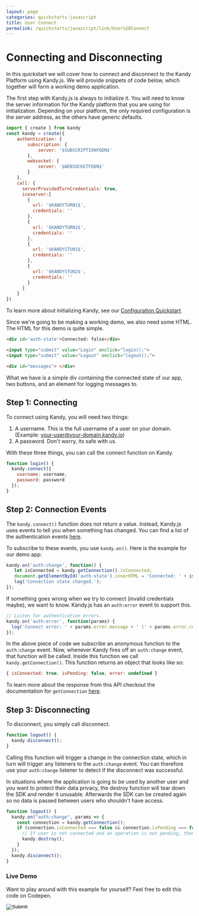 ```yaml
---
layout: page
categories: quickstarts-javascript
title: User Connect
permalink: /quickstarts/javascript/link/User%20Connect
---
```


# Connecting and Disconnecting

In this quickstart we will cover how to connect and disconnect to the Kandy Platform using Kandy.js. We will provide snippets of code below, which together will form a working demo application.

The first step with Kandy.js is always to initialize it. You will need to know the server information for the Kandy platform that you are using for initialization. Depending on your platform, the only required configuration is the server address, as the others have generic defaults.

``` javascript
import { create } from kandy
const kandy = create({
    authentication: {
        subscription: {
            server: '$SUBSCRIPTIONFQDN$'
        },
        websocket: {
            server: '$WEBSOCKETFQDN$'
        }
    },
    call: {
      serverProvidedTurnCredentials: true,
      iceserver:[
        {
          url: '$KANDYTURN1$',
          credentials: ''
        },
        {
          url: '$KANDYTURN2$',
          credentials: ''
        },
        {
          url: '$KANDYSTUN1$',
          credentials: ''
        },
        {
          url: '$KANDYSTUN2$',
          credentials: ''
        }
      ]
    }
})
```

To learn more about initializing Kandy, see our [Configuration Quickstart](Configurations).

Since we're going to be making a working demo, we also need some HTML. The HTML for this demo is quite simple.

```html
<div id='auth-state'>Connected: false</div>

<input type="submit" value="Login" onclick="login();">
<input type="submit" value="Logout" onclick="logout();">

<div id="messages"> </div>
```

What we have is a simple div containing the connected state of our app, two buttons, and an element for logging messages to.

## Step 1: Connecting

To connect using Kandy, you will need two things:
1. A username. This is the full username of a user on your domain. (Example: your-user@your-domain.kandy.io)
1. A password. Don't worry, its safe with us.

With these three things, you can call the connect function on Kandy.

```javascript
function login() {
  kandy.connect({
    username: username,
    password: password
  });
}
```

## Step 2: Connection Events

The `kandy.connect()` function does not return a value. Instead, Kandy.js uses events to tell you when something has changed. You can find a list of the authentication events [here](../../references/link#authentication).

To subscribe to these events, you use `kandy.on()`. Here is the example for our demo app:

```javascript
kandy.on('auth:change', function() {
   let isConnected = kandy.getConnection().isConnected;
   document.getElementById('auth-state').innerHTML = 'Connected: ' + isConnected;
   log('Connection state changed.');
});
```

If something goes wrong when we try to connect (invalid credentials maybe), we want to know. Kandy.js has an `auth:error` event to support this.

```javascript
// Listen for authentication errors.
kandy.on('auth:error', function(params) {
  log('Connect error: ' + params.error.message + ' (' + params.error.code + ')');
});
```

In the above piece of code we subscribe an anonymous function to the `auth:change` event. Now, whenever Kandy fires off an `auth:change` event, that function will be called. Inside this function we call `kandy.getConnection()`. This function returns an object that looks like so:

```javascript 
{ isConnected: true, isPending: false, error: undefined }
```

To learn more about the response from this API checkout the documentation for `getConnection` [here](../../references/link#authentication).

## Step 3: Disconnecting

To disconnect, you simply call disconnect.

```javascript
function logout() {
  kandy.disconnect();
}
```

Calling this function will trigger a change in the connection state, which in turn will trigger any listeners to the `auth:change` event. You can therefore use your `auth:change` listener to detect if the disconnect was successful.

In situations where the application is going to be used by another user and you want to protect their data privacy, the destroy function will tear down the SDK and render it unusable. Afterwards the SDK can be created again so no data is passed between users who shouldn't have access.

```javascript
function logout() {
  kandy.on("auth:change", params => {
    const connection = kandy.getConnection();
    if (connection.isConnected === false && connection.isPending === false) {
      // If user is not connected and an operation is not pending, then the user disconnected.
      kandy.destroy();
    }
  });
  kandy.disconnect();
}
```

### Live Demo

Want to play around with this example for yourself? Feel free to edit this code on Codepen.

<form action="https://codepen.io/pen/define" method="POST" target="_blank" class="codepen-form"><input type="hidden" name="data" value=' {&quot;js&quot;:&quot;/**\n * Kandy.io Authentication Demo\n */\n\nconst { create } = Kandy\nconst kandy = create({\n    authentication: {\n        subscription: {\n            server: &apos;$SUBSCRIPTIONFQDN$&apos;\n        },\n        websocket: {\n            server: &apos;$WEBSOCKETFQDN$&apos;\n        }\n    },\n    call: {\n      serverProvidedTurnCredentials: true,\n      iceserver:[\n        {\n            url: &apos;$KANDYTURN1$&apos;,\n            credentials: &apos;&apos;\n        },\n        {\n            url: &apos;$KANDYTURN2$&apos;,\n            credentials: &apos;&apos;\n        },\n        {\n            url: &apos;$KANDYSTUN1$&apos;,\n            credentials: &apos;&apos;\n        },\n        {\n            url: &apos;$KANDYSTUN2$&apos;,\n            credentials: &apos;&apos;\n        }\n      ]\n    }    \n})\n\nvar username = \&quot;UsernameHere\&quot;;\nvar password = \&quot;PasswordHere\&quot;;\n\nfunction login() {\n  kandy.connect({\n    username: username,\n    password: password\n  });\n}\n\nkandy.on(&apos;auth:change&apos;, function() {\n   let isConnected = kandy.getConnection().isConnected;\n   document.getElementById(&apos;auth-state&apos;).innerHTML = &apos;Connected: &apos; + isConnected;\n   log(&apos;Connection state changed.&apos;);\n});\n\n// Listen for authentication errors.\nkandy.on(&apos;auth:error&apos;, function(params) {\n  log(&apos;Connect error: &apos; + params.error.message + &apos; (&apos; + params.error.code + &apos;)&apos;);\n});\n\nfunction logout() {\n  kandy.disconnect();\n}\n\nfunction logout() {\n  kandy.on(\&quot;auth:change\&quot;, params => {\n    const connection = kandy.getConnection();\n    if (connection.isConnected === false && connection.isPending === false) {\n      // If user is not connected and an operation is not pending, then the user disconnected.\n      kandy.destroy();\n    }\n  });\n  kandy.disconnect();\n}\n\n// Utility function for appending messages to the message div.\nfunction log(message) {\n  document.getElementById(&apos;messages&apos;).innerHTML += &apos;<div>&apos; + message + &apos;</div>&apos;;\n}\n\n&quot;,&quot;html&quot;:&quot;<div id=&apos;auth-state&apos;>Connected: false</div>\n\n<input type=\&quot;submit\&quot; value=\&quot;Login\&quot; onclick=\&quot;login();\&quot;>\n<input type=\&quot;submit\&quot; value=\&quot;Logout\&quot; onclick=\&quot;logout();\&quot;>\n\n<div id=\&quot;messages\&quot;> </div>\n\n&quot;,&quot;css&quot;:&quot;&quot;,&quot;title&quot;:&quot;Kandy.io Authentication Demo&quot;,&quot;editors&quot;:&quot;101&quot;,&quot;js_external&quot;:&quot;https://cdn.jsdelivr.net/gh/Kandy-IO/kandy-link-js-sdk-3.x@366/dist/kandy.js&quot;} '><input type="image" src="./TryItOn-CodePen.png"></form>

